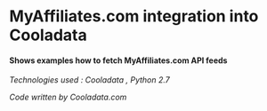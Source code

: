 # MyAffiliates.com  integration into Cooladata

#### Shows examples how to fetch MyAffiliates.com API feeds

*Technologies used :  Cooladata , Python 2.7*

*Code written by Cooladata.com*
